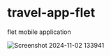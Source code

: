 # travel-app-flet
flet mobile application

![Screenshot 2024-11-02 133941](https://github.com/user-attachments/assets/afc44508-dd42-4a65-828b-1a98aa4fa180)
